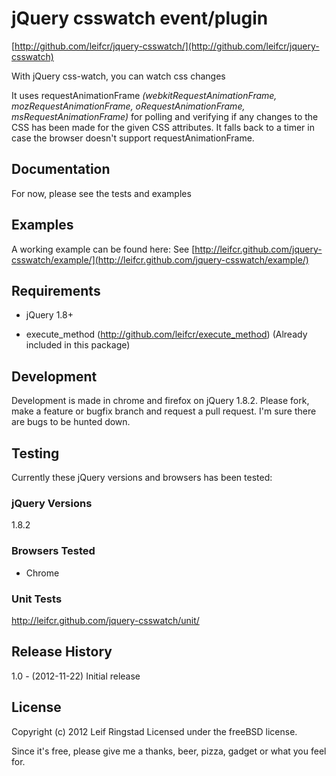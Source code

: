 # jQuery csswatch event/plugin #
[http://github.com/leifcr/jquery-csswatch/](http://github.com/leifcr/jquery-csswatch)

With jQuery css-watch, you can watch css changes

It uses requestAnimationFrame _(webkitRequestAnimationFrame, mozRequestAnimationFrame, oRequestAnimationFrame, msRequestAnimationFrame)_ for polling and verifying if any changes to the CSS has been made for the given CSS attributes. It falls back to a timer in case the browser doesn't support requestAnimationFrame.

## Documentation ##
For now, please see the tests and examples

## Examples ##
A working example can be found here:
See [http://leifcr.github.com/jquery-csswatch/example/](http://leifcr.github.com/jquery-csswatch/example/)

## Requirements ##

* jQuery 1.8+

* execute_method (http://github.com/leifcr/execute_method) (Already included in this package)

## Development ##
Development is made in chrome and firefox on jQuery 1.8.2. Please fork, make a feature or bugfix branch and request a pull request. I'm sure there are bugs to be hunted down.

## Testing ##
Currently these jQuery versions and browsers has been tested:

### jQuery Versions ###
1.8.2

### Browsers Tested ###
* Chrome

### Unit Tests ###
http://leifcr.github.com/jquery-csswatch/unit/

## Release History ##

1.0 - (2012-11-22) Initial release

## License ##
Copyright (c) 2012 Leif Ringstad
Licensed under the freeBSD license.

Since it's free, please give me a thanks, beer, pizza, gadget or what you feel for.